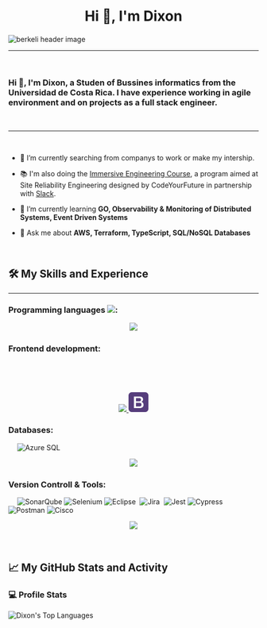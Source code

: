 <h1 align="center">Hi 👋, I'm Dixon</h1>

<img src="https://raw.githubusercontent.com/berkeli/berkeli/main/assets/header.jpg" align="center" alt="berkeli header image">

-------------------
&emsp;
<h3 align="left">Hi 👋, I'm Dixon, a Studen of Bussines informatics from the Universidad de Costa Rica. I have experience working in agile environment and on projects as a full stack engineer.</h3>
&emsp;

-------------------
&emsp;

- 🔭 I’m currently searching from companys to work or make my intership. 
- 📚 I'm also doing the [Immersive Engineering Course](https://github.com/CodeYourFuture/immersive-go-course), a program aimed at Site Reliability Engineering designed by CodeYourFuture in partnership with [Slack](https://slack.com/).

- 🌱 I’m currently learning **GO, Observability & Monitoring of Distributed Systems, Event Driven Systems**

- 💬 Ask me about **AWS, Terraform, TypeScript, SQL/NoSQL Databases**

&emsp;

## 🛠️ My Skills and Experience
-------------------
### Programming languages <img src = "https://media2.giphy.com/media/QssGEmpkyEOhBCb7e1/giphy.gif?cid=ecf05e47a0n3gi1bfqntqmob8g9aid1oyj2wr3ds3mg700bl&rid=giphy.gif" width = 32px>:
<!--tech stack icons-->
<p align="center">
  <a href="https://skillicons.dev">
    <img src="https://skillicons.dev/icons?i=html,java,js,py,nodejs&perline=14" />
  </a>
</p>


### Frontend development:
&emsp;

&emsp;


<!--tech stack icons-->
<p align="center">
  <a href="https://skillicons.dev">
    <img src="https://skillicons.dev/icons?i=react,ts,laravel,angular,vue,css,html,materialui&perline=14"/>
    <code><img height="40" width="40" src="https://raw.githubusercontent.com/github/explore/80688e429a7d4ef2fca1e82350fe8e3517d3494d/topics/bootstrap/bootstrap.png"></code>
  </a>
</p>





### Databases:
&emsp;
![Azure SQL](https://img.shields.io/badge/Azure_SQL_DB-0078D4?style=for-the-badge&logo=microsoftazure&logoColor=white)



<p align="center">
  <a href="https://skillicons.dev">
    <img src="https://skillicons.dev/icons?i=mysql&perline=14" />
  </a>
</p>


### Version Controll & Tools:
&emsp;
![SonarQube](https://img.shields.io/badge/SonarQube-4E9BCD?style=for-the-badge&logo=sonarqube&logoColor=white)
![Selenium](https://img.shields.io/badge/Selenium-43B02A?style=for-the-badge&logo=selenium&logoColor=white)
    ![Eclipse](https://img.shields.io/badge/Eclipse-FE7A16.svg?style=for-the-badge&logo=Eclipse&logoColor=white)&nbsp;
    ![Jira](https://img.shields.io/badge/jira-%230A0FFF.svg?style=for-the-badge&logo=jira&logoColor=white)&nbsp;
    ![Jest](https://img.shields.io/badge/-Jest-000?&logo=Jest)
![Cypress](https://img.shields.io/badge/-Cypress-000?&logo=Cypress)
    ![Postman](https://img.shields.io/badge/-Postman-000?&logo=Postman)
    ![Cisco](https://img.shields.io/badge/Cisco_Packet_Tracer-1BA0D7?style=for-the-badge&logo=cisco&logoColor=white)

<p align="center">
  <a href="https://skillicons.dev">
    <img src="https://skillicons.dev/icons?i=git,figma,github,postman,vscode,&perline=14" />
  </a>
</p>

&emsp;

## 📈 My GitHub Stats and Activity

### 💻 Profile Stats

<img alt="Dixon's Top Languages" src="https://github-readme-stats.vercel.app/api/top-langs/?username=Dixon1805&langs_count=8&layout=compact&theme=react&hide_border=true&bg_color=1F222E&title_color=F85D7F&icon_color=F8D866" height="192px"/>

